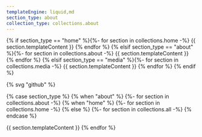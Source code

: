 ```yaml
---
templateEngine: liquid,md
section_type: about
collection_type: collections.about
---
```


{% if section_type == "home" %}{%- for section in collections.home -%}
{{ section.templateContent }}
{% endfor %}
{% elsif section_type == "about" %}{%- for section in collections.about -%}
{{ section.templateContent }}
{% endfor %}
{% elsif section_type == "media" %}{%- for section in collections.media -%}
{{ section.templateContent }}
{% endfor %}
{% endif %}

{% svg "github" %}

{% case section_type %}
  {% when "about" %}
     {%- for section in collections.about -%}
  {% when "home" %}
     {%- for section in collections.home -%}
  {% else %}
     {%- for section in collections.all -%}
{% endcase %}

{{ section.templateContent }}
{% endfor %}
